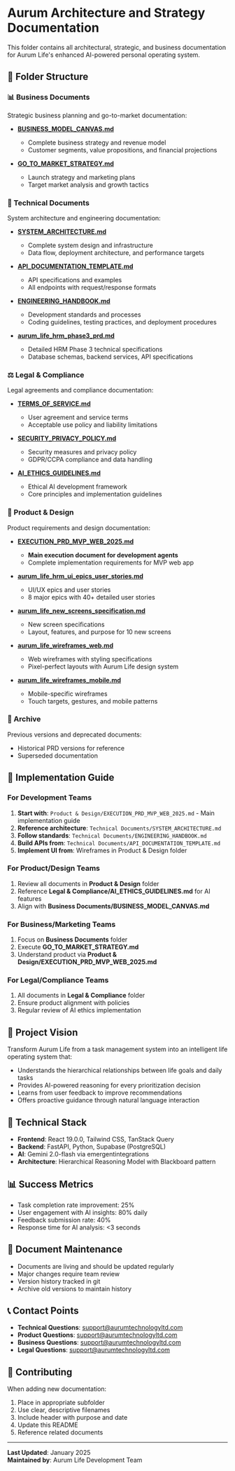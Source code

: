 # Aurum Architecture and Strategy Documentation

This folder contains all architectural, strategic, and business documentation for Aurum Life's enhanced AI-powered personal operating system.

## 📁 Folder Structure

### 📊 Business Documents
Strategic business planning and go-to-market documentation:

- **[BUSINESS_MODEL_CANVAS.md](./Business%20Documents/BUSINESS_MODEL_CANVAS.md)**
  - Complete business strategy and revenue model
  - Customer segments, value propositions, and financial projections
  
- **[GO_TO_MARKET_STRATEGY.md](./Business%20Documents/GO_TO_MARKET_STRATEGY.md)**
  - Launch strategy and marketing plans
  - Target market analysis and growth tactics

### 🔧 Technical Documents
System architecture and engineering documentation:

- **[SYSTEM_ARCHITECTURE.md](./Technical%20Documents/SYSTEM_ARCHITECTURE.md)**
  - Complete system design and infrastructure
  - Data flow, deployment architecture, and performance targets
  
- **[API_DOCUMENTATION_TEMPLATE.md](./Technical%20Documents/API_DOCUMENTATION_TEMPLATE.md)**
  - API specifications and examples
  - All endpoints with request/response formats
  
- **[ENGINEERING_HANDBOOK.md](./Technical%20Documents/ENGINEERING_HANDBOOK.md)**
  - Development standards and processes
  - Coding guidelines, testing practices, and deployment procedures
  
- **[aurum_life_hrm_phase3_prd.md](./Technical%20Documents/aurum_life_hrm_phase3_prd.md)**
  - Detailed HRM Phase 3 technical specifications
  - Database schemas, backend services, API specifications

### ⚖️ Legal & Compliance
Legal agreements and compliance documentation:

- **[TERMS_OF_SERVICE.md](./Legal%20&%20Compliance/TERMS_OF_SERVICE.md)**
  - User agreement and service terms
  - Acceptable use policy and liability limitations
  
- **[SECURITY_PRIVACY_POLICY.md](./Legal%20&%20Compliance/SECURITY_PRIVACY_POLICY.md)**
  - Security measures and privacy policy
  - GDPR/CCPA compliance and data handling
  
- **[AI_ETHICS_GUIDELINES.md](./Legal%20&%20Compliance/AI_ETHICS_GUIDELINES.md)**
  - Ethical AI development framework
  - Core principles and implementation guidelines

### 🎨 Product & Design
Product requirements and design documentation:

- **[EXECUTION_PRD_MVP_WEB_2025.md](./Product%20&%20Design/EXECUTION_PRD_MVP_WEB_2025.md)**
  - **Main execution document for development agents**
  - Complete implementation requirements for MVP web app
  
- **[aurum_life_hrm_ui_epics_user_stories.md](./Product%20&%20Design/aurum_life_hrm_ui_epics_user_stories.md)**
  - UI/UX epics and user stories
  - 8 major epics with 40+ detailed user stories
  
- **[aurum_life_new_screens_specification.md](./Product%20&%20Design/aurum_life_new_screens_specification.md)**
  - New screen specifications
  - Layout, features, and purpose for 10 new screens
  
- **[aurum_life_wireframes_web.md](./Product%20&%20Design/aurum_life_wireframes_web.md)**
  - Web wireframes with styling specifications
  - Pixel-perfect layouts with Aurum Life design system
  
- **[aurum_life_wireframes_mobile.md](./Product%20&%20Design/aurum_life_wireframes_mobile.md)**
  - Mobile-specific wireframes
  - Touch targets, gestures, and mobile patterns

### 📂 Archive
Previous versions and deprecated documents:
- Historical PRD versions for reference
- Superseded documentation

## 🚀 Implementation Guide

### For Development Teams
1. **Start with**: `Product & Design/EXECUTION_PRD_MVP_WEB_2025.md` - Main implementation guide
2. **Reference architecture**: `Technical Documents/SYSTEM_ARCHITECTURE.md`
3. **Follow standards**: `Technical Documents/ENGINEERING_HANDBOOK.md`
4. **Build APIs from**: `Technical Documents/API_DOCUMENTATION_TEMPLATE.md`
5. **Implement UI from**: Wireframes in Product & Design folder

### For Product/Design Teams
1. Review all documents in **Product & Design** folder
2. Reference **Legal & Compliance/AI_ETHICS_GUIDELINES.md** for AI features
3. Align with **Business Documents/BUSINESS_MODEL_CANVAS.md**

### For Business/Marketing Teams
1. Focus on **Business Documents** folder
2. Execute **GO_TO_MARKET_STRATEGY.md**
3. Understand product via **Product & Design/EXECUTION_PRD_MVP_WEB_2025.md**

### For Legal/Compliance Teams
1. All documents in **Legal & Compliance** folder
2. Ensure product alignment with policies
3. Regular review of AI ethics implementation

## 🎯 Project Vision

Transform Aurum Life from a task management system into an intelligent life operating system that:
- Understands the hierarchical relationships between life goals and daily tasks
- Provides AI-powered reasoning for every prioritization decision
- Learns from user feedback to improve recommendations
- Offers proactive guidance through natural language interaction

## 🔧 Technical Stack

- **Frontend**: React 19.0.0, Tailwind CSS, TanStack Query
- **Backend**: FastAPI, Python, Supabase (PostgreSQL)
- **AI**: Gemini 2.0-flash via emergentintegrations
- **Architecture**: Hierarchical Reasoning Model with Blackboard pattern

## 📊 Success Metrics

- Task completion rate improvement: 25%
- User engagement with AI insights: 80% daily
- Feedback submission rate: 40%
- Response time for AI analysis: <3 seconds

## 🔄 Document Maintenance

- Documents are living and should be updated regularly
- Major changes require team review
- Version history tracked in git
- Archive old versions to maintain history

## 📞 Contact Points

- **Technical Questions**: support@aurumtechnologyltd.com
- **Product Questions**: support@aurumtechnologyltd.com
- **Business Questions**: support@aurumtechnologyltd.com
- **Legal Questions**: support@aurumtechnologyltd.com

## 🤝 Contributing

When adding new documentation:
1. Place in appropriate subfolder
2. Use clear, descriptive filenames
3. Include header with purpose and date
4. Update this README
5. Reference related documents

---

**Last Updated**: January 2025  
**Maintained by**: Aurum Life Development Team
